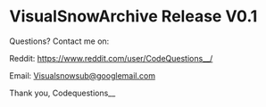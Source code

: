 # VisualSnowArchive Release V0.1

Questions? 
Contact me on:

Reddit: https://www.reddit.com/user/CodeQuestions__/

Email: Visualsnowsub@googlemail.com

Thank you, Codequestions__
